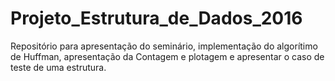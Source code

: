 # Projeto_Estrutura_de_Dados_2016
Repositório para apresentação do seminário, implementação do algorítimo de Huffman, apresentação da Contagem e plotagem e apresentar o caso de teste de uma estrutura.

